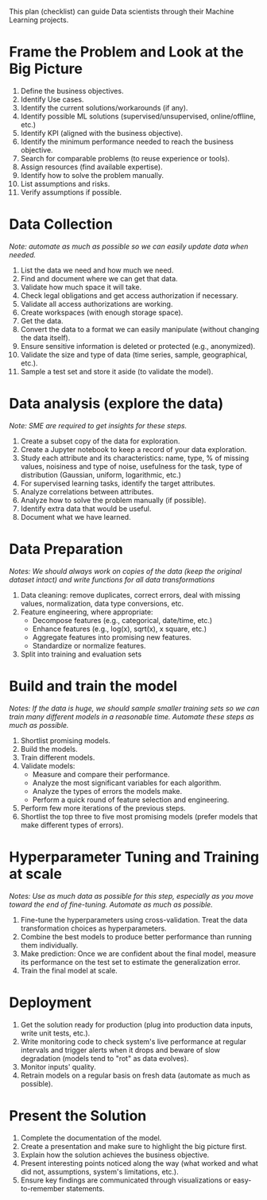 This plan (checklist) can guide Data scientists through their Machine Learning projects.

# Frame the Problem and Look at the Big Picture
1. Define the business objectives.
1. Identify Use cases.
1. Identify the current solutions/workarounds (if any).
1. Identify possible ML solutions (supervised/unsupervised, online/offline, etc.)
1. Identify KPI (aligned with the business objective).
1. Identify the minimum performance needed to reach the business objective.
1. Search for comparable problems (to reuse experience or tools).
1. Assign resources (find available expertise).
1. Identify how to solve the problem manually.
1. List assumptions and risks.
1. Verify assumptions if possible.

# Data Collection
*Note: automate as much as possible so we can easily update data when needed.*
1. List the data we need and how much we need.
1. Find and document where we can get that data.
1. Validate how much space it will take.
1. Check legal obligations and get access authorization if necessary.
1. Validate all access authorizations are working.
1. Create workspaces (with enough storage space).
1. Get the data.
1. Convert the data to a format we can easily manipulate (without changing the data itself).
1. Ensure sensitive information is deleted or protected (e.g., anonymized).
1. Validate the size and type of data (time series, sample, geographical, etc.).
1. Sample a test set and store it aside (to validate the model).

# Data analysis (explore the data)
*Note: SME are required to get insights for these steps.*
1. Create a subset copy of the data for exploration.
1. Create a Jupyter notebook to keep a record of your data exploration.
1. Study each attribute and its characteristics: name, type, % of missing values, noisiness and type of noise, usefulness for the task, type of distribution (Gaussian, uniform, logarithmic, etc.)
1. For supervised learning tasks, identify the target attributes.
1. Analyze correlations between attributes.
1. Analyze how to solve the problem manually (if possible).
1. Identify extra data that would be useful.
1. Document what we have learned.

# Data Preparation
*Notes: We should always work on copies of the data (keep the original dataset intact) and write functions for all data transformations*
1. Data cleaning: remove duplicates, correct errors, deal with missing values, normalization, data type conversions, etc.
1. Feature engineering, where appropriate:
    - Decompose features (e.g., categorical, date/time, etc.)
    - Enhance features (e.g., log(x), sqrt(x), x square, etc.)
    - Aggregate features into promising new features.
    - Standardize or normalize features.
1. Split into training and evaluation sets

# Build and train the model
*Notes: If the data is huge, we should sample smaller training sets so we can train many different models in a reasonable time. Automate these steps as much as possible.*
1. Shortlist promising models.
1. Build the models.
1. Train different models.
1. Validate models:
    - Measure and compare their performance.
    - Analyze the most significant variables for each algorithm.
    - Analyze the types of errors the models make.
    - Perform a quick round of feature selection and engineering.
1. Perform few more iterations of the previous steps.
1. Shortlist the top three to five most promising models (prefer models that make different types of errors).

# Hyperparameter Tuning and Training at scale
*Notes: Use as much data as possible for this step, especially as you move toward the end of fine-tuning. Automate as much as possible.*
1. Fine-tune the hyperparameters using cross-validation. Treat the data transformation choices as hyperparameters.
1. Combine the best models to produce better performance than running them individually.
1. Make prediction: Once we are confident about the final model, measure its performance on the test set to estimate the generalization error.
1. Train the final model at scale.

# Deployment
1. Get the solution ready for production (plug into production data inputs, write unit tests, etc.).
1. Write monitoring code to check system's live performance at regular intervals and trigger alerts when it drops and beware of slow degradation (models tend to "rot" as data evolves).
1. Monitor inputs' quality.
1. Retrain models on a regular basis on fresh data (automate as much as possible).

# Present the Solution
1. Complete the documentation of the model.
1. Create a presentation and make sure to highlight the big picture first.
1. Explain how the solution achieves the business objective.
1. Present interesting points noticed along the way (what worked and what did not, assumptions, system's limitations, etc.).
1. Ensure key findings are communicated through visualizations or easy-to-remember statements.
